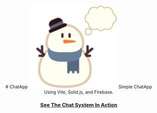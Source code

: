 <div align="center">
  # ChatApp
  <img src="/src/assets/Logo.png" />
  Simple ChatApp Using Vite, Solid.js, and Firebase.
  
  ### [See The Chat System In Action](https://chat.jehaad.com)
</div>
